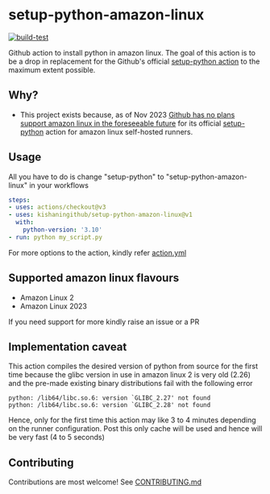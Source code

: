 # setup-python-amazon-linux

[![build-test](https://github.com/kishaningithub/setup-python-amazon-linux/actions/workflows/test.yml/badge.svg?branch=main)](https://github.com/kishaningithub/setup-python-amazon-linux/actions/workflows/test.yml)

Github action to install python in amazon linux. The goal of this action is to be a drop in replacement 
for the Github's official [setup-python action](https://github.com/actions/setup-python) to the maximum extent possible.

## Why?

- This project exists because, as of Nov 2023 [Github has no plans support amazon linux in the foreseeable future](https://github.com/actions/setup-python/issues/460#issuecomment-1185723652) for its official 
[setup-python](https://github.com/actions/setup-python) action for amazon linux self-hosted runners.

## Usage

All you have to do is change "setup-python" to "setup-python-amazon-linux" in your workflows

```yaml
steps:
- uses: actions/checkout@v3
- uses: kishaningithub/setup-python-amazon-linux@v1
  with:
    python-version: '3.10'
- run: python my_script.py
```

For more options to the action, kindly refer [action.yml](./action.yml)

## Supported amazon linux flavours

- Amazon Linux 2
- Amazon Linux 2023

If you need support for more kindly raise an issue or a PR

## Implementation caveat

This action compiles the desired version of python from source for the first time because the glibc version in use in 
amazon linux 2 is very old (2.26) and the pre-made existing binary distributions fail with the following error

```
python: /lib64/libc.so.6: version `GLIBC_2.27' not found
python: /lib64/libc.so.6: version `GLIBC_2.28' not found
```

Hence, only for the first time this action may like 3 to 4 minutes depending on the runner configuration. Post this only cache
will be used and hence will be very fast (4 to 5 seconds)

## Contributing

Contributions are most welcome! See [CONTRIBUTING.md](./CONTRIBUTING.md)
